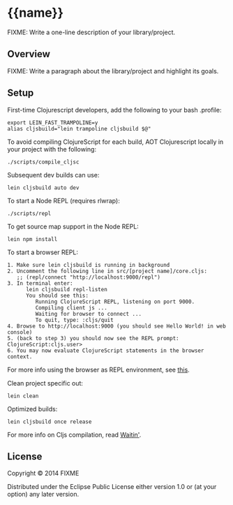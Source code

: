 # {{name}}

FIXME: Write a one-line description of your library/project.

## Overview

FIXME: Write a paragraph about the library/project and highlight its goals.

## Setup

First-time Clojurescript developers, add the following to your bash .profile:

    export LEIN_FAST_TRAMPOLINE=y
    alias cljsbuild="lein trampoline cljsbuild $@"

To avoid compiling ClojureScript for each build, AOT Clojurescript locally in your project with the following:

    ./scripts/compile_cljsc

Subsequent dev builds can use:

    lein cljsbuild auto dev

To start a Node REPL (requires rlwrap):

    ./scripts/repl

To get source map support in the Node REPL:

    lein npm install
    
To start a browser REPL:
    
    1. Make sure lein cljsbuild is running in background 
    2. Uncomment the following line in src/[project name]/core.cljs: 
       ;; (repl/connect "http://localhost:9000/repl")
    3. In terminal enter: 
          lein cljsbuild repl-listen
          You should see this:
             Running ClojureScript REPL, listening on port 9000.
             Compiling client js ...
             Waiting for browser to connect ...
             To quit, type: :cljs/quit
    4. Browse to http://localhost:9000 (you should see Hello World! in web console)
    5. (back to step 3) you should now see the REPL prompt: ClojureScript:cljs.user> 
    6. You may now evaluate ClojureScript statements in the browser context. 
    
For more info using the browser as REPL environment, see [this](https://github.com/clojure/clojurescript/wiki/The-REPL-and-Evaluation-Environments#browser-as-evaluation-environment).
    

Clean project specific out:

    lein clean
     
Optimized builds:

    lein cljsbuild once release     

For more info on Cljs compilation, read [Waitin'](http://swannodette.github.io/2014/12/22/waitin/).

## License

Copyright © 2014 FIXME

Distributed under the Eclipse Public License either version 1.0 or (at your option) any later version.
